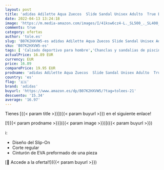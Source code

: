 ```yaml
---
layout: post
title: 'adidas Adilette Aqua Zuecos  Slide Sandal Unisex Adulto  True Blue FTWR Blanco True Azul  37 EU'
date: 2022-04-13 13:24:18
image: 'https://m.media-amazon.com/images/I/41ksw6cz4-L._SL500_._SL400_.jpg'
comments: true
category: ofertas
author: 'tole.es'
slug: 'B07K2HXVW5-es adidas Adilette Aqua Zuecos Slide Sandal Unisex Adulto...'
sku: 'B07K2HXVW5-es'
tags: [ 'Calzado deportivo para hombre','Chanclas y sandalias de piscina para hombre','Zapatillas y calzado deportivo para hombre','Zapatos','Zapatos para hombre','Zapatos y complementos','adidas','zuecos','🇪🇸', ]
actualPrice: 16.89 EUR
currency: EUR
price: 16.89
comparePrice: 19.95 EUR
prodname: 'adidas Adilette Aqua Zuecos  Slide Sandal Unisex Adulto  True Blue FTWR Blanco True Azul  37 EU'
country: 'es'
flag: '🇪🇸'
brand: 'adidas'
buyurl: 'https://www.amazon.es/dp/B07K2HXVW5/?tag=tolees-21'
descuento: '15.34'
average: '16.97'
---
```


Tienes [{{< param title >}}]({{< param buyurl >}}) en el siguiente enlace!

[![{{< param prodname >}}]({{< param image >}})]({{< param buyurl >}})

ℹ️:

- Diseño del Slip-On
- Corte regular
- Cinturón de EVA preformado de una pieza

[🛒 Accede a la oferta!!]({{< param buyurl >}})
